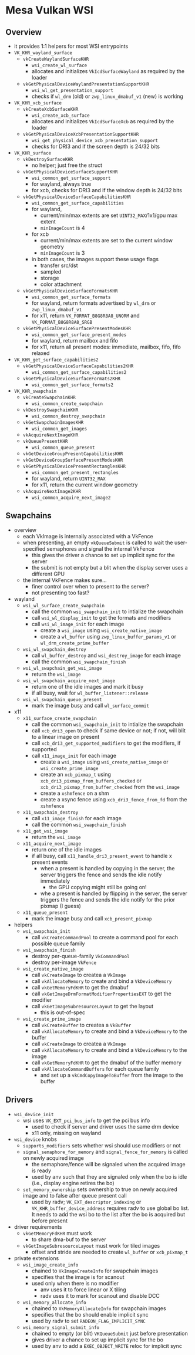 Mesa Vulkan WSI
===============

## Overview

- it provides 1:1 helpers for most WSI entrypoints
- `VK_KHR_wayland_surface`
  - `vkCreateWaylandSurfaceKHR`
    - `wsi_create_wl_surface`
    - allocates and initializes `VkIcdSurfaceWayland` as required by the
      loader
  - `vkGetPhysicalDeviceWaylandPresentationSupportKHR`
    - `wsi_wl_get_presentation_support`
    - checks if `wl_drm` (old) or `zwp_linux_dmabuf_v1` (new) is working
- `VK_KHR_xcb_surface`
  - `vkCreateXcbSurfaceKHR`
    - `wsi_create_xcb_surface`
    - allocates and initializes `VkIcdSurfaceXcb` as required by the loader
  - `vkGetPhysicalDeviceXcbPresentationSupportKHR`
    - `wsi_get_physical_device_xcb_presentation_support`
    - checks for DRI3 and if the screen depth is 24/32 bits
- `VK_KHR_surface`
  - `vkDestroySurfaceKHR`
    - no helper; just free the struct
  - `vkGetPhysicalDeviceSurfaceSupportKHR`
    - `wsi_common_get_surface_support`
    - for wayland, always true
    - for xcb, checks for DRI3 and if the window depth is 24/32 bits
  - `vkGetPhysicalDeviceSurfaceCapabilitiesKHR`
    - `wsi_common_get_surface_capabilities`
    - for wayland,
      - current/min/max extents are set `UINT32_MAX`/1x1/gpu max extent
      - `minImageCount` is 4
    - for xcb
      - current/min/max extents are set to the current window geometry
      - `minImageCount` is 3
    - in both cases, the images support these usage flags
      - transfer src/dst
      - sampled
      - storage
      - color attachment
  - `vkGetPhysicalDeviceSurfaceFormatsKHR`
    - `wsi_common_get_surface_formats`
    - for wayland, return formats advertised by `wl_drm` or
      `zwp_linux_dmabuf_v1`
    - for x11, return `VK_FORMAT_B8G8R8A8_UNORM` and `VK_FORMAT_B8G8R8A8_SRGB`
  - `vkGetPhysicalDeviceSurfacePresentModesKHR`
    - `wsi_common_get_surface_present_modes`
    - for wayland, return mailbox and fifo
    - for x11, return all present modes: immediate, mailbox, fifo, fifo
      relaxed
- `VK_KHR_get_surface_capabilities2`
  - `vkGetPhysicalDeviceSurfaceCapabilities2KHR`
    - `wsi_common_get_surface_capabilities2`
  - `vkGetPhysicalDeviceSurfaceFormats2KHR`
    - `wsi_common_get_surface_formats2`
- `VK_KHR_swapchain`
  - `vkCreateSwapchainKHR`
    - `wsi_common_create_swapchain`
  - `vkDestroySwapchainKHR`
    - `wsi_common_destroy_swapchain`
  - `vkGetSwapchainImagesKHR`
    - `wsi_common_get_images`
  - `vkAcquireNextImageKHR`
  - `vkQueuePresentKHR`
    - `wsi_common_queue_present`
  - `vkGetDeviceGroupPresentCapabilitiesKHR`
  - `vkGetDeviceGroupSurfacePresentModesKHR`
  - `vkGetPhysicalDevicePresentRectanglesKHR`
    - `wsi_common_get_present_rectangles`
    - for wayland, return `UINT32_MAX`
    - for x11, return the current window geometry
  - `vkAcquireNextImage2KHR`
    - `wsi_common_acquire_next_image2`

## Swapchains

- overview
  - each VkImage is internally associated with a VkFence
  - when presenting, an empty `vkQueueSubmit` is called to wait the
    user-specified semaphores and signal the internal VkFence
    - this gives the driver a chance to set up implicit sync for the server
    - the submit is not empty but a blit when the display server uses a
      different GPU
  - the internal VkFence makes sure...
    - finer control over when to present to the server?
    - not presenting too fast?
- wayland
  - `wsi_wl_surface_create_swapchain`
    - call the common `wsi_swapchain_init` to intialize the swapchain
    - call `wsi_wl_display_init` to get the formats and modifiers
    - call `wsi_wl_image_init` for each image
      - create a `wsi_image` using `wsi_create_native_image`
      - create a `wl_buffer` using `zwp_linux_buffer_params_v1` or
      	`wl_drm_create_prime_buffer`
  - `wsi_wl_swapchain_destroy`
    - call `wl_buffer_destroy` and `wsi_destroy_image` for each image
    - call the common `wsi_swapchain_finish`
  - `wsi_wl_swapchain_get_wsi_image`
    - return the `wsi_image`
  - `wsi_wl_swapchain_acquire_next_image`
    - return one of the idle images and mark it busy
    - if all busy, wait for `wl_buffer_listener::release`
  - `wsi_wl_swapchain_queue_present`
    - mark the image busy and call `wl_surface_commit`
- x11
  - `x11_surface_create_swapchain`
    - call the common `wsi_swapchain_init` to intialize the swapchain
    - call `xcb_dri3_open` to check if same device or not; if not, will blit
      to a linear image on present
    - call `xcb_dri3_get_supported_modifiers` to get the modifiers, if
      supported
    - call `x11_image_init` for each image
      - create a `wsi_image` using `wsi_create_native_image` or
      	`wsi_create_prime_image`
      - create an `xcb_pixmap_t` using `xcb_dri3_pixmap_from_buffers_checked`
      	or `xcb_dri3_pixmap_from_buffer_checked` from the `wsi_image`
      - create a `xshmfence` on a shm
      - create a xsync fence using `xcb_dri3_fence_from_fd` from the
      	`xshmfence`
  - `x11_swapchain_destroy`
    - call `x11_image_finish` for each image
    - call the common `wsi_swapchain_finish`
  - `x11_get_wsi_image`
    - return the `wsi_image`
  - `x11_acquire_next_image`
    - return one of the idle images
    - if all busy, call `x11_handle_dri3_present_event` to handle x present
      events
      - when a present is handled by copying in the server, the server
      	triggers the fence and sends the idle notify immediately
      	- the GPU copying might still be going on!
      - whe a present is handled by flipping in the server, the server
      	triggers the fence and sends the idle notify for the prior pixmap (I
      	guess)
  - `x11_queue_present`
    - mark the image busy and call `xcb_present_pixmap`
- helpers
  - `wsi_swapchain_init`
    - call `vkCreateCommandPool` to create a command pool for each possible
      queue family
  - `wsi_swapchain_finish`
    - destroy per-queue-family `VkCommandPool`
    - destroy per-image `VkFence`
  - `wsi_create_native_image`
    - call `vkCreateImage` to createa a `VkImage`
    - call `vkAllocateMemory` to create and bind a `VkDeviceMemory`
    - call `vkGetMemoryFdKHR` to get the dmabuf
    - call `vkGetImageDrmFormatModifierPropertiesEXT` to get the modifier
    - call `vkGetImageSubresourceLayout` to get the layout
      - this is out-of-spec
  - `wsi_create_prime_image`
    - call `vkCreateBuffer` to createa a `VkBuffer`
    - call `vkAllocateMemory` to create and bind a `VkDeviceMemory` to the
      buffer
    - call `vkCreateImage` to createa a `VkImage`
    - call `vkAllocateMemory` to create and bind a `VkDeviceMemory` to the
      image
    - call `vkGetMemoryFdKHR` to get the dmabuf of the buffer memory
    - call `vkAllocateCommandBuffers` for each queue family
      - and set up a `vkCmdCopyImageToBuffer` from the image to the buffer

## Drivers

- `wsi_device_init`
  - wsi uses `VK_EXT_pci_bus_info` to get the pci bus info
    - used to check if server and driver uses the same drm device
    - x11 only, missing on wayland
- `wsi_device` knobs
  - `supports_modifiers` sets whether wsi should use modifiers or not
  - `signal_semaphore_for_memory` and `signal_fence_for_memory` is called on
    newly acquired image
    - the semaphore/fence will be signaled when the acquired image is ready
    - used by anv such that they are signaled only when the bo is idle (i.e.,
      display engine retires the bo)
  - `set_memory_ownership` sets ownership to true on newly acquired image and
    to false after queue present call
    - used by radv; `VK_EXT_descriptor_indexing` or
      `VK_KHR_buffer_device_address` requires radv to use global bo list.  It
      needs to add the wsi bo to the list after the bo is acquired but before
      present
- driver requirements
  - `vkGetMemoryFdKHR` must work
    - to share dma-buf to the server
  - `vkGetImageSubresourceLayout` must work for tiled images
    - offset and stride are needed to create `wl_buffer` or `xcb_pixmap_t`
- private extensions
  - `wsi_image_create_info`
    - chained to `VkImageCreateInfo` for swapchain images
    - specifies that the image is for scanout
    - used only when there is no modifier
      - anv uses it to force linear or X tiling
      - radv uses it to mark for scanout and disable DCC
  - `wsi_memory_allocate_info`
    - chained to `VkMemoryAllocateInfo` for swapchain images
    - specifies that the bo should enable implicit sync
    - used by radv to set `RADEON_FLAG_IMPLICIT_SYNC`
  - `wsi_memory_signal_submit_info`
    - chained to empty (or blit) `VKQueueSubmit` just before presentation
    - gives driver a chance to set up implicit sync for the bo
    - used by anv to add a `EXEC_OBJECT_WRITE` reloc for implicit sync
